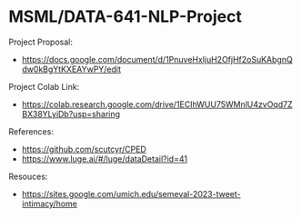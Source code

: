 # MSML/DATA-641-NLP-Project

Project Proposal:
- https://docs.google.com/document/d/1PnuveHxljuH2OfjHf2oSuKAbgnQdw0kBgYtKXEAYwPY/edit


Project Colab Link:
- https://colab.research.google.com/drive/1ECIhWUU75WMnlU4zvOqd7ZBX38YLyiDb?usp=sharing

References: 
- https://github.com/scutcyr/CPED
- https://www.luge.ai/#/luge/dataDetail?id=41


Resouces:
- https://sites.google.com/umich.edu/semeval-2023-tweet-intimacy/home

